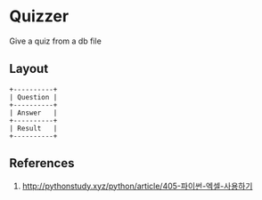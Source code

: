 # Quizzer

Give a quiz from a db file

## Layout

```
+----------+
| Question |
+----------+
| Answer   |
+----------+
| Result   |
+----------+
```

## References
1. http://pythonstudy.xyz/python/article/405-파이썬-엑셀-사용하기
